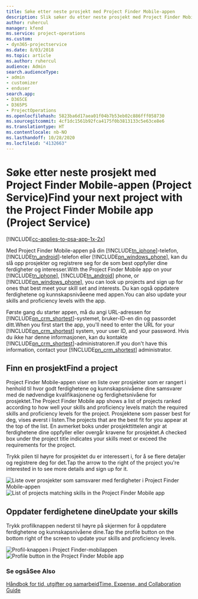 ```yaml
---
title: Søke etter neste prosjekt med Project Finder Mobile-appen
description: Slik søker du etter neste prosjekt med Project Finder Mobile-appen for Project Service
author: ruhercul
manager: kfend
ms.service: project-operations
ms.custom:
- dyn365-projectservice
ms.date: 8/03/2018
ms.topic: article
ms.author: ruhercul
audience: Admin
search.audienceType:
- admin
- customizer
- enduser
search.app:
- D365CE
- D365PS
- ProjectOperations
ms.openlocfilehash: 5823ba6d17aea01f04b7b53eb02c886fff058730
ms.sourcegitcommit: 4cf1dc1561b92fca4175f0b3813133c5e63ce8e6
ms.translationtype: HT
ms.contentlocale: nb-NO
ms.lasthandoff: 10/28/2020
ms.locfileid: "4132663"
---
```

# <a name="find-your-next-project-with-the-project-finder-mobile-app-project-service"></a><span data-ttu-id="93c6c-103">Søke etter neste prosjekt med Project Finder Mobile-appen (Project Service)</span><span class="sxs-lookup"><span data-stu-id="93c6c-103">Find your next project with the Project Finder Mobile app (Project Service)</span></span>

[!INCLUDE[cc-applies-to-psa-app-1x-2x](../includes/cc-applies-to-psa-app-1x-2x.md)]

<span data-ttu-id="93c6c-104">Med Project Finder Mobile-appen på din [!INCLUDE[tn_iphone](../includes/tn-iphone.md)]-telefon, [!INCLUDE[tn_android](../includes/tn-android.md)]-telefon eller [!INCLUDE[pn_windows_phone](../includes/pn-windows-phone.md)], kan du slå opp prosjekter og registrere seg for de som best oppfyller dine ferdigheter og interesser.</span><span class="sxs-lookup"><span data-stu-id="93c6c-104">With the Project Finder Mobile app on your [!INCLUDE[tn_iphone](../includes/tn-iphone.md)], [!INCLUDE[tn_android](../includes/tn-android.md)] phone, or [!INCLUDE[pn_windows_phone](../includes/pn-windows-phone.md)], you can look up projects and sign up for ones that best meet your skill set and interests.</span></span> <span data-ttu-id="93c6c-105">Du kan også oppdatere ferdighetene og kunnskapsnivåeene med appen.</span><span class="sxs-lookup"><span data-stu-id="93c6c-105">You can also update your skills and proficiency levels with the app.</span></span>  
  
 <span data-ttu-id="93c6c-106">Første gang du starter appen, må du angi URL-adressen for [!INCLUDE[pn_crm_shortest](../includes/pn-crm-shortest.md)]-systemet, bruker-ID-en din og passordet ditt.</span><span class="sxs-lookup"><span data-stu-id="93c6c-106">When you first start the app, you'll need to enter the URL for your [!INCLUDE[pn_crm_shortest](../includes/pn-crm-shortest.md)] system, your user ID, and your password.</span></span> <span data-ttu-id="93c6c-107">Hvis du ikke har denne informasjonen, kan du kontakte [!INCLUDE[pn_crm_shortest](../includes/pn-crm-shortest.md)]-administratoren.</span><span class="sxs-lookup"><span data-stu-id="93c6c-107">If you don't have this information,  contact your [!INCLUDE[pn_crm_shortest](../includes/pn-crm-shortest.md)] administrator.</span></span>  
  
## <a name="find-a-project"></a><span data-ttu-id="93c6c-108">Finn en prosjekt</span><span class="sxs-lookup"><span data-stu-id="93c6c-108">Find a project</span></span>  
 <span data-ttu-id="93c6c-109">Project Finder Mobile-appen viser en liste over prosjekter som er rangert i henhold til hvor godt ferdighetene og kunnskapsnivåene dine samsvarer med de nødvendige kvalifikasjonene og ferdighetsnivåene for prosjektet.</span><span class="sxs-lookup"><span data-stu-id="93c6c-109">The Project Finder Mobile app shows a list of projects ranked according to how well your skills and proficiency levels match the required skills and proficiency levels for the project.</span></span> <span data-ttu-id="93c6c-110">Prosjektene som passer best for deg, vises øverst i listen.</span><span class="sxs-lookup"><span data-stu-id="93c6c-110">The projects that are the best fit for you appear at the top of the list.</span></span> <span data-ttu-id="93c6c-111">En avmerket boks under prosjekttittelen angir at ferdighetene dine oppfyller eller overgår kravene for prosjektet.</span><span class="sxs-lookup"><span data-stu-id="93c6c-111">A checked box under the project title indicates your skills meet or exceed the requirements for the project.</span></span>  
  
 <span data-ttu-id="93c6c-112">Trykk pilen til høyre for prosjektet du er interessert i, for å se flere detaljer og registrere deg for det.</span><span class="sxs-lookup"><span data-stu-id="93c6c-112">Tap the arrow to the right of the project you're interested in to see more details and sign up for it.</span></span>  
  
 <span data-ttu-id="93c6c-113">![Liste over prosjekter som samsvarer med ferdigheter i Project Finder Mobile-appen](../psa/media/project-service-project-finder-list.png "Liste over prosjekter som samsvarer med ferdigheter i Project Finder Mobile-appen")</span><span class="sxs-lookup"><span data-stu-id="93c6c-113">![List of projects matching skills in the Project Finder Mobile app](../psa/media/project-service-project-finder-list.png "List of projects matching skills in the Project Finder Mobile app")</span></span>  
  
## <a name="update-your-skills"></a><span data-ttu-id="93c6c-114">Oppdater ferdighetene dine</span><span class="sxs-lookup"><span data-stu-id="93c6c-114">Update your skills</span></span>  
 <span data-ttu-id="93c6c-115">Trykk profilknappen nederst til høyre på skjermen for å oppdatere ferdighetene og kunnskapsnivåene dine.</span><span class="sxs-lookup"><span data-stu-id="93c6c-115">Tap the profile button on the bottom right of the screen to update your skills and proficiency levels.</span></span>  
  
 <span data-ttu-id="93c6c-116">![Profil-knappen i Project Finder-mobilappen](../psa/media/project-service-project-finder-profile.png "Profil-knappen i Project Finder-mobilappen")</span><span class="sxs-lookup"><span data-stu-id="93c6c-116">![Profile button in the Project Finder Mobile app](../psa/media/project-service-project-finder-profile.png "Profile button in the Project Finder Mobile app")</span></span>  
  
### <a name="see-also"></a><span data-ttu-id="93c6c-117">Se også</span><span class="sxs-lookup"><span data-stu-id="93c6c-117">See Also</span></span>  
 [<span data-ttu-id="93c6c-118">Håndbok for tid, utgifter og samarbeid</span><span class="sxs-lookup"><span data-stu-id="93c6c-118">Time, Expense, and Collaboration Guide</span></span>](../psa/time-expense-collaboration-guide.md)
